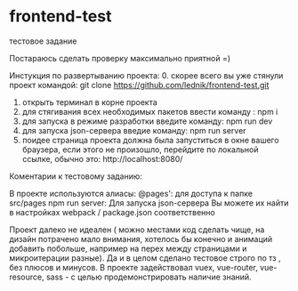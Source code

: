 # frontend-test
тестовое задание

Постараюсь сделать проверку максимально приятной =)

Инстукция по развертыванию проекта:
0. скорее всего вы уже стянули проект командой:
git clone https://github.com/lednik/frontend-test.git
1. открыть терминал в корне проекта
2. для стягивания всех необходимых пакетов ввести команду :
npm i
3. для запуска в режиме разработки введите команду:
npm run dev
4. для запуска json-сервера введие команду:
npm run server
5. поидее страница проекта должна была запуститься в окне вашего браузера, если этого не произошло, перейдите по локальной ссылке, обычно это:
http://localhost:8080/

Коментарии к тестовому заданию:

В проекте используются алиасы: 
@pages': для доступа к папке src/pages
npm run server:  Для запуска json-сервера
Вы можете их найти в настройках webpack / package.json соответственно

Проект далеко не идеален ( можно местами код сделать чище, на дизайн потрачено мало внимания, хотелось бы конечно и анимаций добавить побольше, например на перех между страницами и микроитерации разные). Да и в целом сделано тестовое строго по тз , без плюсов и минусов.
В проекте задействовал vuex, vue-router, vue-resource, sass - с целью продемонстрировать наличие знаний.